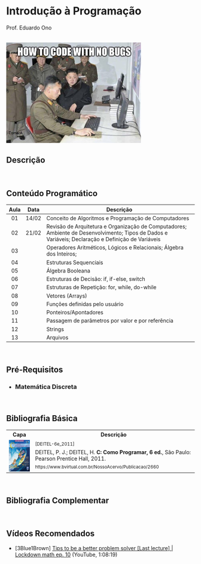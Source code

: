 # Introdução à Programação

Prof. Eduardo Ono

<br>

<img src="./imagens/how-to-code-with-no-bugs.png" width="360px">

<br>

## Descrição

<br>

## Conteúdo Programático

| Aula | Data | Descrição |
| :-: | :-: | --- |
| 01 | 14/02 | Conceito de Algoritmos e Programação de Computadores
| 02 | 21/02 | Revisão de Arquitetura e Organização de Computadores; Ambiente de Desenvolvimento; Tipos de Dados e Variáveis; Declaração e Definição de Variáveis
| 03 | | Operadores Aritméticos, Lógicos e Relacionais; Álgebra dos Inteiros;
| 04 | | Estruturas Sequenciais
| 05 | | Álgebra Booleana
| 06 | | Estruturas de Decisão: if, if-else, switch
| 07 | | Estruturas de Repetição: for, while, do-while
| 08 | | Vetores (Arrays)
| 09 | | Funções definidas pelo usuário
| 10 | | Ponteiros/Apontadores
| 11 | | Passagem de parâmetros por valor e por referência
| 12 | | Strings
| 13 | | Arquivos

<br>

## Pré-Requisitos

* ### Matemática Discreta

<br>

## Bibliografia Básica

<table>
  <tr>
    <th>Capa</th>
    <th>Descrição</th>
  </tr>
  <tr>
    <td valign="bottom">
      <img src="./referencias/capas/DEITEL-6e_2011.jpg" alt="img" width="100px" align="middle">
    </td>
    <td valign="middle">
      <sup>[DEITEL-6e_2011]</sup><br>
      DEITEL, P. J.; DEITEL, H. <strong>C: Como Programar, 6 ed.</strong>, São Paulo: Pearson Prentice Hall, 2011.<br>
      <sub>https://www.bvirtual.com.br/NossoAcervo/Publicacao/2660</sub>
    </td>
  </tr>
</table>

<br>

## Bibliografia Complementar

<br>

## Vídeos Recomendados

* [3Blue1Brown] [Tips to be a better problem solver [Last lecture] | Lockdown math ep. 10](https://www.youtube.com/watch?v=QvuQH4_05LI) (YouTube, 1:08:19)

<br>
